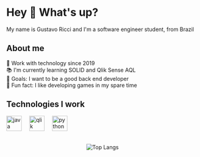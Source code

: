 <h1 align="left">Hey 👋 What's up?</h1>

<p align="left">My name is Gustavo Ricci and I'm a software engineer student, from Brazil</p>

<h2 align="left">About me</h2>

<p align="left">💼 Work with technology since 2019<br>📚 I'm currently learning SOLID and Qlik Sense AQL<br>🎯 Goals: I want to be a good back end developer<br>🎲 Fun fact: I like developing games in my spare time</p>

<h2 align="left">Technologies I work</h2>

<div align="left">
  <img src="https://cdn.jsdelivr.net/gh/devicons/devicon/icons/java/java-original.svg" height="40" alt="java logo"  />
  <img width="12" />
  <img src="https://raw.githubusercontent.com/tasugvo/tasugvo/refs/heads/main/icons/file_type_qlikview_icon_130217.ico" height="40" alt="qlik logo" />
  <img width="12" />
  <img src="https://cdn.jsdelivr.net/gh/devicons/devicon/icons/python/python-original.svg" height="40" alt="python logo"  />
  <img width="12" />
  <!--   <img src="https://raw.githubusercontent.com/tasugvo/tasugvo/refs/heads/main/icons/PikPng.com_unreal-engine-4-logo_5434947.ico" height="40" alt="unrealengine logo"  /> -->
</div>
<br>

<div align="center">
  
  ![Top Langs](https://github-readme-stats.vercel.app/api/top-langs/?username=tasugvo&layout=compact)

  
</div>

<br>
